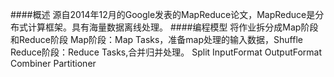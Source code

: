 ####概述
源自2014年12月的Google发表的MapReduce论文，MapReduce是分布式计算框架。具有海量数据离线处理。
####编程模型
 将作业拆分成Map阶段和Reduce阶段
Map阶段：Map Tasks，准备map处理的输入数据，Shuffle
Reduce阶段：Reduce Tasks,合并归并处理。
Split
InputFormat
OutputFormat
Combiner
Partitioner
